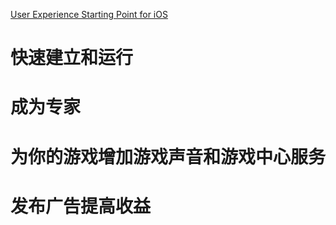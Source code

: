 [User Experience Starting Point for iOS](https://developer.apple.com/library/archive/referencelibrary/GettingStarted/GS_UserExperience_iPhone/index.html#//apple_ref/doc/uid/TP40007296)

# 快速建立和运行

# 成为专家

# 为你的游戏增加游戏声音和游戏中心服务

# 发布广告提高收益